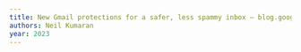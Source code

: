 ```yaml
---
title: New Gmail protections for a safer, less spammy inbox — blog.google
authors: Neil Kumaran
year: 2023
---
```


